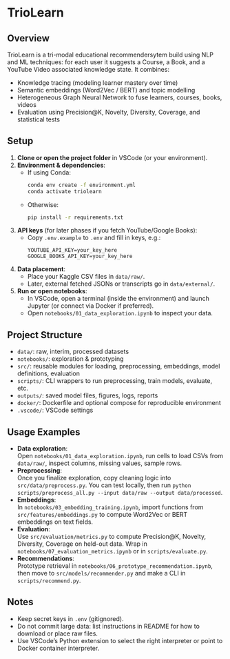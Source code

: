 # TrioLearn

## Overview
TrioLearn is a tri-modal educational recommendersytem build using NLP and ML techniques: for each user it suggests a Course, a Book, and a YouTube Video associated knowledge state. It combines:
- Knowledge tracing (modeling learner mastery over time)
- Semantic embeddings (Word2Vec / BERT) and topic modelling
- Heterogeneous Graph Neural Network to fuse learners, courses, books, videos
- Evaluation using Precision@K, Novelty, Diversity, Coverage, and statistical tests

## Setup

1. **Clone or open the project folder** in VSCode (or your environment).
2. **Environment & dependencies**:
   - If using Conda:  
     ```bash
     conda env create -f environment.yml
     conda activate triolearn
     ```
   - Otherwise:  
     ```bash
     pip install -r requirements.txt
     ```
3. **API keys** (for later phases if you fetch YouTube/Google Books):  
   - Copy `.env.example` to `.env` and fill in keys, e.g.:  
     ```
     YOUTUBE_API_KEY=your_key_here
     GOOGLE_BOOKS_API_KEY=your_key_here
     ```
4. **Data placement**:
   - Place your Kaggle CSV files in `data/raw/`.
   - Later, external fetched JSONs or transcripts go in `data/external/`.
5. **Run or open notebooks**:
   - In VSCode, open a terminal (inside the environment) and launch Jupyter (or connect via Docker if preferred).
   - Open `notebooks/01_data_exploration.ipynb` to inspect your data.

## Project Structure
- `data/`: raw, interim, processed datasets
- `notebooks/`: exploration & prototyping
- `src/`: reusable modules for loading, preprocessing, embeddings, model definitions, evaluation
- `scripts/`: CLI wrappers to run preprocessing, train models, evaluate, etc.
- `outputs/`: saved model files, figures, logs, reports
- `docker/`: Dockerfile and optional compose for reproducible environment
- `.vscode/`: VSCode settings

## Usage Examples

- **Data exploration**:  
  Open `notebooks/01_data_exploration.ipynb`, run cells to load CSVs from `data/raw/`, inspect columns, missing values, sample rows.
- **Preprocessing**:  
  Once you finalize exploration, copy cleaning logic into `src/data/preprocess.py`. You can test locally, then run `python scripts/preprocess_all.py --input data/raw --output data/processed`.
- **Embeddings**:  
  In `notebooks/03_embedding_training.ipynb`, import functions from `src/features/embeddings.py` to compute Word2Vec or BERT embeddings on text fields.
- **Evaluation**:  
  Use `src/evaluation/metrics.py` to compute Precision@K, Novelty, Diversity, Coverage on held-out data. Wrap in `notebooks/07_evaluation_metrics.ipynb` or in `scripts/evaluate.py`.
- **Recommendations**:  
  Prototype retrieval in `notebooks/06_prototype_recommendation.ipynb`, then move to `src/models/recommender.py` and make a CLI in `scripts/recommend.py`.

## Notes
- Keep secret keys in `.env` (gitignored).
- Do not commit large data: list instructions in README for how to download or place raw files.
- Use VSCode’s Python extension to select the right interpreter or point to Docker container interpreter.

